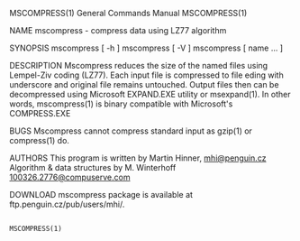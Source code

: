 MSCOMPRESS(1)                                                                           General Commands Manual                                                                          MSCOMPRESS(1)

NAME
       mscompress - compress data using LZ77 algorithm

SYNOPSIS
       mscompress [ -h ]
       mscompress [ -V ]
       mscompress [ name ...  ]

DESCRIPTION
       Mscompress reduces the size of the named files using Lempel-Ziv coding (LZ77).  Each input file  is compressed to file eding with underscore and original file remains untouched. Output files then can
       be decompressed using Microsoft EXPAND.EXE utility or msexpand(1). In other words, mscompress(1) is binary compatible with Microsoft's COMPRESS.EXE

BUGS
       Mscompress cannot compress standard input as gzip(1) or compress(1) do.

AUTHORS
       This program is written by Martin Hinner, <mhi@penguin.cz>
       Algorithm & data structures by M. Winterhoff <100326.2776@compuserve.com>

DOWNLOAD
       mscompress package is available at ftp.penguin.cz/pub/users/mhi/.

                                                                                                                                                                                         MSCOMPRESS(1)
